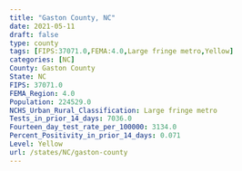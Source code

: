 ```yaml
---
title: "Gaston County, NC"
date: 2021-05-11
draft: false
type: county
tags: [FIPS:37071.0,FEMA:4.0,Large fringe metro,Yellow]
categories: [NC]
County: Gaston County
State: NC
FIPS: 37071.0
FEMA_Region: 4.0
Population: 224529.0
NCHS_Urban_Rural_Classification: Large fringe metro
Tests_in_prior_14_days: 7036.0
Fourteen_day_test_rate_per_100000: 3134.0
Percent_Positivity_in_prior_14_days: 0.071
Level: Yellow
url: /states/NC/gaston-county
---
```



